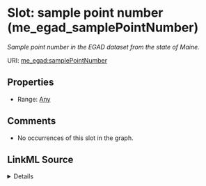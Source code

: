 

# Slot: sample point number (me_egad_samplePointNumber)


_Sample point number in the EGAD dataset from the state of Maine._







URI: [me_egad:samplePointNumber](http://sawgraph.spatialai.org/v1/me-egad#samplePointNumber)



<!-- no inheritance hierarchy -->








## Properties

* Range: [Any](../classes/Any.md)





## Comments

* No occurrences of this slot in the graph.



## LinkML Source

<details>

```yaml
name: me_egad_samplePointNumber
description: Sample point number in the EGAD dataset from the state of Maine.
title: sample point number
comments:
- No occurrences of this slot in the graph.
from_schema: sawgraph-kg
rank: 1000
slot_uri: me_egad:samplePointNumber
alias: me_egad_samplePointNumber
subproperty_of: dct_identifier
range: Any

```
</details>